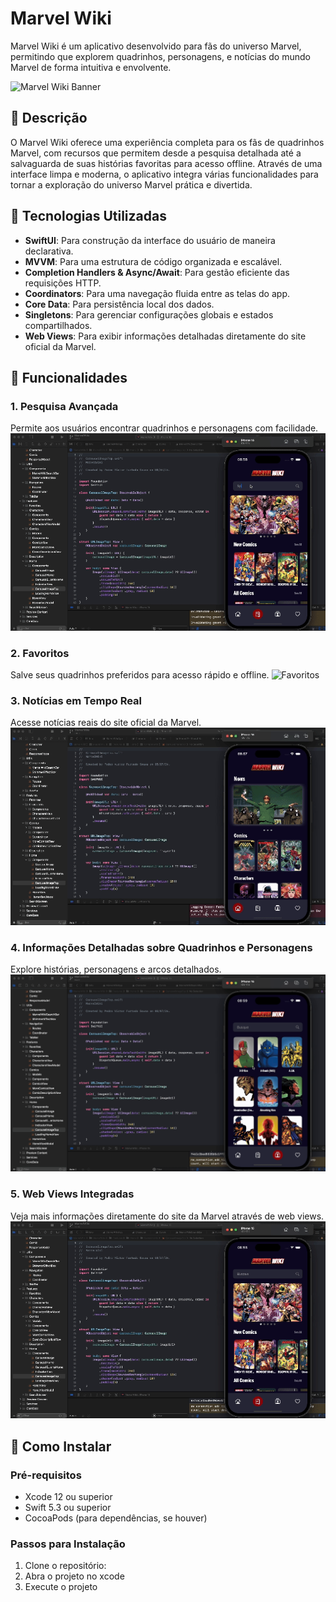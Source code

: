 # Marvel Wiki

Marvel Wiki é um aplicativo desenvolvido para fãs do universo Marvel, permitindo que explorem quadrinhos, personagens, e notícias do mundo Marvel de forma intuitiva e envolvente.

![Marvel Wiki Banner](https://github.com/user-attachments/assets/f1d72c1d-8855-4581-a0df-b3a6e4f1d9da)

## 📖 Descrição

O Marvel Wiki oferece uma experiência completa para os fãs de quadrinhos Marvel, com recursos que permitem desde a pesquisa detalhada até a salvaguarda de suas histórias favoritas para acesso offline. Através de uma interface limpa e moderna, o aplicativo integra várias funcionalidades para tornar a exploração do universo Marvel prática e divertida.

## 🔧 Tecnologias Utilizadas

- **SwiftUI**: Para construção da interface do usuário de maneira declarativa.
- **MVVM**: Para uma estrutura de código organizada e escalável.
- **Completion Handlers & Async/Await**: Para gestão eficiente das requisições HTTP.
- **Coordinators**: Para uma navegação fluida entre as telas do app.
- **Core Data**: Para persistência local dos dados.
- **Singletons**: Para gerenciar configurações globais e estados compartilhados.
- **Web Views**: Para exibir informações detalhadas diretamente do site oficial da Marvel.

## 📱 Funcionalidades

### 1. Pesquisa Avançada
Permite aos usuários encontrar quadrinhos e personagens com facilidade.
![Pesquisa Avançada](https://raw.githubusercontent.com/jpvinhas/MarvelWiki/main/ReadmeAssets/Grava%C3%A7%C3%A3o%20de%20Tela%202024-09-03%20%C3%A0s%2008.57.23%20(3).gif)

### 2. Favoritos
Salve seus quadrinhos preferidos para acesso rápido e offline.
![Favoritos]()

### 3. Notícias em Tempo Real
Acesse notícias reais do site oficial da Marvel.
![Notícias em Tempo Real](https://github.com/jpvinhas/MarvelWiki/blob/main/ReadmeAssets/Grava%C3%A7%C3%A3o%20de%20Tela%202024-09-03%20%C3%A0s%2008.57.23%20(1).gif)

### 4. Informações Detalhadas sobre Quadrinhos e Personagens
Explore histórias, personagens e arcos detalhados.
![Informações Detalhadas](https://raw.githubusercontent.com/jpvinhas/MarvelWiki/main/ReadmeAssets/Grava%C3%A7%C3%A3o%20de%20Tela%202024-09-03%20%C3%A0s%2008.57.23%20(5).gif)

### 5. Web Views Integradas
Veja mais informações diretamente do site da Marvel através de web views.
![Web Views Integradas](https://raw.githubusercontent.com/jpvinhas/MarvelWiki/main/ReadmeAssets/Grava%C3%A7%C3%A3o%20de%20Tela%202024-09-03%20%C3%A0s%2008.57.23%20(2).gif)

## 🚀 Como Instalar

### Pré-requisitos

- Xcode 12 ou superior
- Swift 5.3 ou superior
- CocoaPods (para dependências, se houver)

### Passos para Instalação

1. Clone o repositório:
2. Abra o projeto no xcode
3. Execute o projeto
